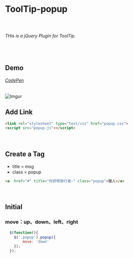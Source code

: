 # ToolTip-popup
　
###### THis is a jQuery Plugin for ToolTip.　
　
## Demo
###### [CodePen](http://codepen.io/ta7382/pen/PNRyxr)
![Imgur](http://i.imgur.com/NHYPP1a.gif)
　
　
## Add Link
```html
<link rel="stylesheet" type="text/css" href="popup.css">
<script src="popup.js"></script>
```
　
## Create a Tag
+ title = msg　
+ class = popup
```html
<a  href="#" title="你好啊旅行者~" class="popup">獵人</a>
```
　
## Initial
### move：up、down、left、right
```javascript
  $(function(){
  	$('.popup').popup({
  		move: 'down'
  	});
  });
```

